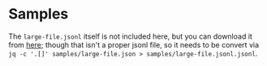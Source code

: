 # Samples

The `large-file.jsonl` itself is not included here, but you can download it from [here](https://github.com/json-iterator/test-data/blob/master/large-file.json); though that isn't a proper jsonl file, so it needs to be convert via `jq -c '.[]' samples/large-file.json > samples/large-file.jsonl.jsonl`.